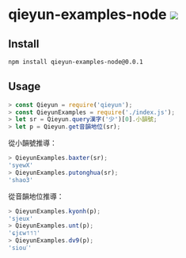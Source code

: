 # qieyun-examples-node [![](https://github.com/nk2028/qieyun-examples-node/workflows/Test/badge.svg)](https://github.com/nk2028/qieyun-examples-node/actions?query=workflow%3A%22Test%22)

## Install

```sh
npm install qieyun-examples-node@0.0.1
```

## Usage

```javascript
> const Qieyun = require('qieyun');
> const QieyunExamples = require('./index.js');
> let sr = Qieyun.query漢字('少')[0].小韻號;
> let p = Qieyun.get音韻地位(sr);
```

從小韻號推導：

```javascript
> QieyunExamples.baxter(sr);
'syewX'
> QieyunExamples.putonghua(sr);
'shao3'
```

從音韻地位推導：

```javascript
> QieyunExamples.kyonh(p);
'sjeux'
> QieyunExamples.unt(p);
'ɕjɛw˦˦˥'
> QieyunExamples.dv9(p);
'siouˊ'
```
